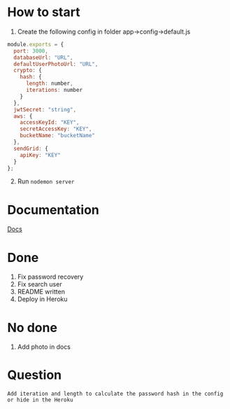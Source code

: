 # How to start

1. Сreate the following config in folder app->config->default.js

```javascript
module.exports = {
  port: 3000,
  databaseUrl: "URL",
  defaultUserPhotoUrl: "URL",
  crypto: {
    hash: {
      length: number,
      iterations: number
    }
  },
  jwtSecret: "string",
  aws: {
    accessKeyId: "KEY",
    secretAccessKey: "KEY",
    bucketName: "bucketName"
  },
  sendGrid: {
    apiKey: "KEY"
  }
};
```

2. Run `nodemon server`

# Documentation

[Docs](https://api-my-fixer.herokuapp.com/docs)

# Done

1. Fix password recovery
2. Fix search user
3. README written
4. Deploy in Heroku
# No done
1. Add photo in docs
# Question
    Add iteration and length to calculate the password hash in the config or hide in the Heroku